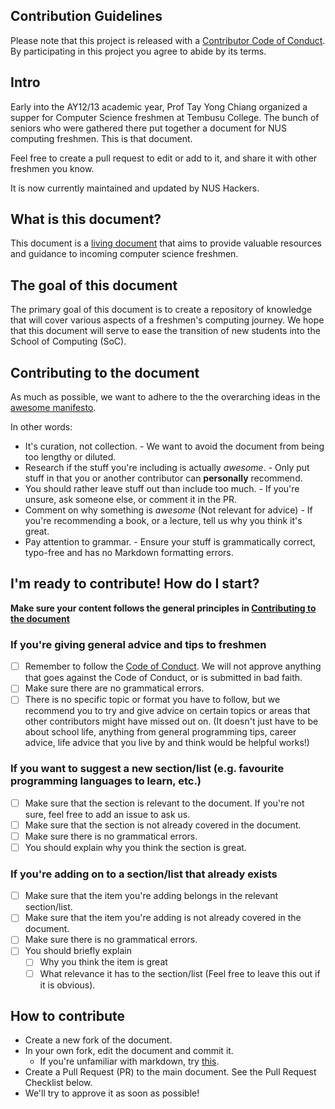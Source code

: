 ## Contribution Guidelines

Please note that this project is released with a [Contributor Code of Conduct](CODE-OF-CONDUCT.md). By participating in this project you agree to abide by its terms.

## Intro

Early into the AY12/13 academic year, Prof Tay Yong Chiang organized a supper for Computer Science freshmen at Tembusu College. The bunch of seniors who were gathered there put together a document for NUS computing freshmen. This is that document.

Feel free to create a pull request to edit or add to it, and share it with other freshmen you know.

It is now currently maintained and updated by NUS Hackers.

## What is this document?

This document is a [living document](https://en.wikipedia.org/wiki/Living_document) that aims to provide valuable resources and guidance to incoming
computer science freshmen.

## The goal of this document

The primary goal of this document is to create a repository of knowledge that will cover various aspects
of a freshmen's computing journey. We hope that this document will serve to ease the transition of new students
into the School of Computing (SoC).

## Contributing to the document

As much as possible, we want to adhere to the the overarching ideas in the
[awesome manifesto](https://github.com/sindresorhus/awesome/blob/main/awesome.md).

In other words:
- It's curation, not collection. - We want to avoid the document from being too lengthy or diluted.
- Research if the stuff you're including is actually *awesome*. - Only put stuff in that you or another contributor can **personally** recommend.
- You should rather leave stuff out than include too much. - If you're unsure, ask someone else, or comment it in the PR.
- Comment on why something is *awesome* (Not relevant for advice) - If you're recommending a book, or a lecture, tell us why you think it's great.
- Pay attention to grammar. - Ensure your stuff is grammatically correct, typo-free and has no Markdown formatting errors.

## I'm ready to contribute! How do I start?

**Make sure your content follows the general principles in [Contributing to the document](#contributing-to-the-document)**

### If you're giving general advice and tips to freshmen
- [ ] Remember to follow the [Code of Conduct](CODE-OF-CONDUCT.md). We will not approve
anything that goes against the Code of Conduct, or is submitted in bad faith.
- [ ] Make sure there are no grammatical errors.
- [ ] There is no specific topic or format you have to follow, but we recommend you to
try and give advice on certain topics or areas that other contributors might
have missed out on. (It doesn't just have to be about school life, anything from general
programming tips, career advice, life advice that you live by and think would be helpful
works!)

### If you want to suggest a new section/list (e.g. favourite programming languages to learn, etc.)
- [ ] Make sure that the section is relevant to the document. If you're not sure, feel free to 
add an issue to ask us.
- [ ] Make sure that the section is not already covered in the document.
- [ ] Make sure there is no grammatical errors.
- [ ] You should explain why you think the section is great.

### If you're adding on to a section/list that already exists
- [ ] Make sure that the item you're adding belongs in the relevant section/list.
- [ ] Make sure that the item you're adding is not already covered in the document.
- [ ] Make sure there is no grammatical errors.
- [ ] You should briefly explain
    - [ ] Why you think the item is great
    - [ ] What relevance it has to the section/list
(Feel free to leave this out if it is obvious).

## How to contribute

- Create a new fork of the document.
- In your own fork, edit the document and commit it.
    - If you're unfamiliar with markdown, try [this](https://www.markdowntutorial.com).
- Create a Pull Request (PR) to the main document. See the Pull Request Checklist below.
- We'll try to approve it as soon as possible!
